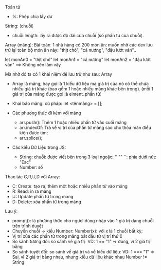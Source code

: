 Toán tử

- %: Phép chia lấy dư

String: (chuỗi)

- chuỗi.length: lấy ra được độ dài của chuỗi (số phần tử của chuỗi).

Array (mảng):
Bài toán: 1 nhà hàng có 200 món ăn: muốn nhờ các dev lưu trữ lại toàn bộ món ăn này: "thịt chó", "cá nướng", "đậu lướt ván"..

let monAn0 = "thịt chó"
let monAn1 = "cá nướng"
let monAn2 = "đậu lướt ván"
==> Không nên làm vậy

Mà nhờ đó ta có 1 khái niệm để lưu trữ như sau: Array

- Array là mảng, hay gọi là 1 kiểu dữ liệu mà giá trị của nó có thể chứa nhiều giá trị khác (bao gồm 1 hoặc nhiều mảng khác bên trong). (mỗi 1 giá trị của mảng được gọi là elment_phần tử)

- Khai báo mảng:
  cú pháp:
  let <tênmảng> = [];

- Các phương thức đi kèm với mảng

  - arr.push(): Thêm 1 hoặc nhiều phần tử vào cuối mảng
  - arr.indexOf: Trả về vị trí của phần tử mảng sao cho thỏa mãn điều kiện được tìm;
  - arr.splice();

- Các kiểu Dữ Liệu trong JS:
  - String: chuỗi: được viết bên trong 3 loại ngoặc:
    ''
    ""
    ``: phía dưới nút: "Esc"
  - Number: số

Thao tác C,R,U,D với Array:

- C: Create: tạo ra, thêm một hoặc nhiều phần tử vào mảng
- R: Read: in ra mảng
- U: Update phần tử trong mảng
- D: Delete: xóa phần tử trong mảng

Lưu ý:

- prompt(): là phương thức cho người dùng nhập vào 1 giá trị dạng chuỗi trên trình duyệt
- Chuyển chuỗi -> kiểu Number: Number(x): với x là 1 chuỗi bất kỳ;
- Vị trí của các phần tử trong mảng bắt đầu từ vị trí thứ 0
- So sánh tương đối: so sánh về giá trị: VD: 1 == "1" => đúng, vì 2 giá trị bằng
- So sánh tuyệt đối: so sánh về giá trị và về kiểu dữ liệu:
  VD: 1 === "1" => Sai, vì 2 giá trị bằng nhau, nhưng kiểu dữ liệu khác nhau
  Number != String
